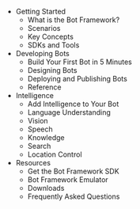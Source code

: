 - Getting Started
	- What is the Bot Framework?
	- Scenarios
	- Key Concepts
	- SDKs and Tools
- Developing Bots
	- Build Your First Bot in 5 Minutes
	- Designing Bots
	- Deploying and Publishing Bots
	- Reference
- Intelligence
	- Add Intelligence to Your Bot
	- Language Understanding
	- Vision
	- Speech
	- Knowledge
	- Search
	- Location Control
- Resources
	- Get the Bot Framework SDK
	- Bot Framework Emulator
	- Downloads
	- Frequently Asked Questions  